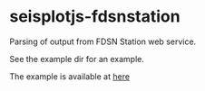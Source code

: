 # seisplotjs-fdsnstation
Parsing of output from FDSN Station web service.


See the example dir for an example.

The example is available at [here](http://www.seis.sc.edu/~crotwell/seisplotjs_demo/seisplotjs-fdsnstation/)
